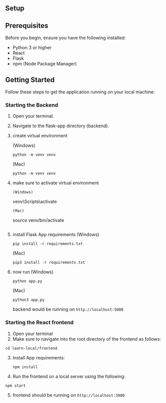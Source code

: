 ## Setup

## Prerequisites

Before you begin, ensure you have the following installed:
- Python 3 or higher
- React
- Flask 
- npm (Node Package Manager)

## Getting Started

Follow these steps to get the application running on your local machine:

### Starting the Backend

1. Open your terminal.
2. Navigate to the flask-app directory (backend).
3. create virtual environment

   (Windows)
   ```
   python -m venv venv
   ```
   (Mac)
   ```
   python -m venv venv
   ```
  
4. make sure to activate virtual environment
   ```
   (Windows)
   ```
   venv\Scripts\activate
   ```
   (Mac)   
   ```
   source venv/bin/activate
   ```
5. install Flask App requirements
   (Windows)
   ```
   pip install -r requirements.txt
   ```
   (Mac)
   ```
   pip3 install -r requirements.txt
   ```
6. now run
   (Windows)
   ```
   python app.py
   ```
   (Mac)
   ```
   python3 app.py
   ```
   
   backend would be running on `http://localhost:5000`
   


### Starting the React frontend

1. Open your terminal
2. Make sure to navigate into the root directory of the frontend as follows:
```
cd learn-local/frontend
```
3. Install App requirements:
   ```
   npm install
   ```

4. Run the frontend on a local server using the following:
```
npm start
```
5. frontend should be running on `http://localhost:3000`
